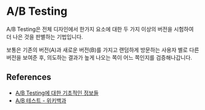# A/B Testing
A/B Testing은 전체 디자인에서 한가지 요소에 대한 두 가지 이상의 버전을 시험하여 더 나은 것을 판별하는 기법입니다.

보통은 기존의 버전(A)과 새로운 버전(B)를 가지고 랜덤하게 방문하는 사용자 별로 다른 버전을 보여준 후, 의도하는 결과가 높게 나오는 쪽이 어느 쪽인지를 검증해나갑니다.

## References
- [A/B Testing에 대한 기초적인 정보들](https://spoqa.github.io/2012/05/15/ab-testing-basic.html)
- [A/B 테스트 - 위키백과](https://ko.wikipedia.org/wiki/A/B_테스트)
